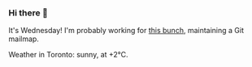 ### Hi there :wave:

It's Wednesday! I'm probably working for [this bunch](https://github.com/kohofinancial), maintaining a Git mailmap.

Weather in Toronto: sunny, at +2°C.
